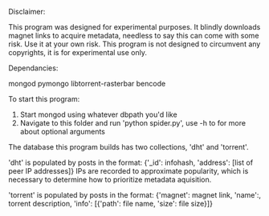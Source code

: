 Disclaimer:

This program was designed for experimental purposes. It blindly downloads magnet links to acquire metadata,
needless to say this can come with some risk. Use it at your own risk. This program is not designed to circumvent any copyrights, it is for experimental use only.

Dependancies:

mongod
pymongo
libtorrent-rasterbar
bencode

To start this program:
1. Start mongod using whatever dbpath you'd like
2. Navigate to this folder and run 'python spider.py', use -h to for more about optional arguments

The database this program builds has two collections, 'dht' and 'torrent'.

'dht' is populated by posts in the format: {'_id': infohash, 'address': [list of peer IP addresses]}
IPs are recorded to approximate popularity, which is necessary to determine how to prioritize metadata aquisition.

'torrent' is populated by posts in the format:
 {'magnet': magnet link, 'name':, torrent description, 'info': [{'path': file name, 'size': file size}]}